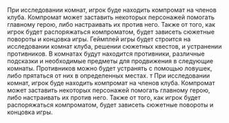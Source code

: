При исследовании комнат, игрок буде находить компромат на членов клуба. Компромат может заставить некоторых персонажей помогать главному 
герою, либо настраивать их против него. Также от того, как игрок будет распоряжаться компроматом, будет зависеть сюжетные повороты и 
концовка игры. 
Геймплей игры будет строится на исследовании комнат клуба, решении сюжетных квестов, и устранении противников. 
В комнатах будут находится противники, различные подсказки и необходимые предметы для продвижения в следующие комнаты.
Противников можно будет устранять с помощью ловушек, либо прятаться от них в определенных местах. т
При исследовании комнат, игрок буде находить компромат на членов клуба. Компромат может заставить некоторых персонажей помогать главному 
герою, либо настраивать их против него. Также от того, как игрок будет распоряжаться компроматом, будет зависеть сюжетные повороты и
концовка игры. 

